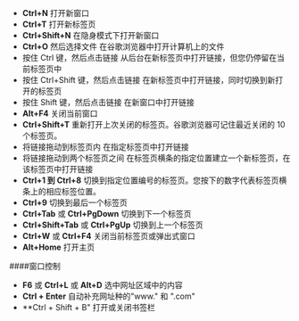 + **Ctrl+N** 打开新窗口 
+ **Ctrl+T** 打开新标签页 
+ **Ctrl+Shift+N** 在隐身模式下打开新窗口 
+ **Ctrl+O** 然后选择文件 在谷歌浏览器中打开计算机上的文件 
+ 按住 Ctrl 键，然后点击链接 从后台在新标签页中打开链接，但您仍停留在当前标签页中 
+ 按住 Ctrl+Shift 键，然后点击链接 在新标签页中打开链接，同时切换到新打开的标签页 
+ 按住 Shift 键，然后点击链接 在新窗口中打开链接 
+ **Alt+F4** 关闭当前窗口 
+ **Ctrl+Shift+T** 重新打开上次关闭的标签页。谷歌浏览器可记住最近关闭的 10 个标签页。
+ 将链接拖动到标签页内 在指定标签页中打开链接 
+ 将链接拖动到两个标签页之间 在标签页横条的指定位置建立一个新标签页，在该标签页中打开链接 
+ **Ctrl+1 到 Ctrl+8** 切换到指定位置编号的标签页。您按下的数字代表标签页横条上的相应标签位置。 
+ **Ctrl+9** 切换到最后一个标签页 
+ **Ctrl+Tab** 或 **Ctrl+PgDown** 切换到下一个标签页 
+ **Ctrl+Shift+Tab** 或 **Ctrl+PgUp** 切换到上一个标签页 
+ **Ctrl+W** 或 **Ctrl+F4** 关闭当前标签页或弹出式窗口 
+ **Alt+Home** 打开主页

####窗口控制

+ **F6** 或 **Ctrl+L** 或 **Alt+D** 选中网址区域中的内容
+ **Ctrl + Enter** 自动补充网址种的"www." 和 ".com"
+ **Ctrl + Shift + B" 打开或关闭书签栏 